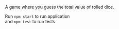 A game where you guess the total value of rolled dice.

Run `npm start` to run application </br>
and `npm test` to run tests
